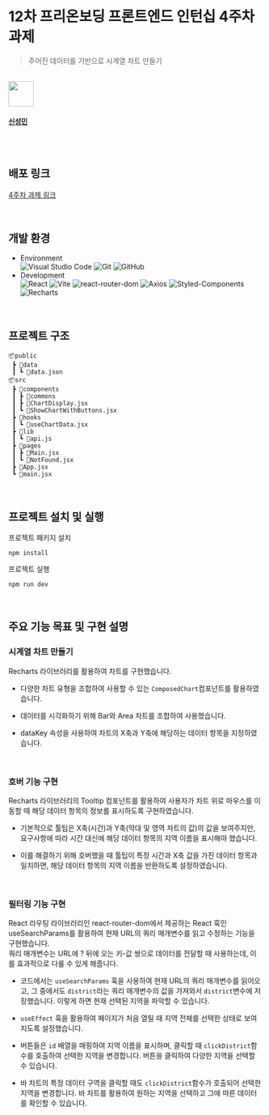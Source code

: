 # 12차 프리온보딩 프론트엔드 인턴십 4주차 과제

> 주어진 데이터를 기반으로 시계열 차트 만들기

</br>

<td align="center"><a href="https://github.com/seongm2n"><img align="center" width="50" height="50" src="https://avatars.githubusercontent.com/u/62044613?v=4"/><br /><sub><h3>신성민</h3></sub></a><br /></td>
</br>

## 배포 링크

[4주차 과제 링크](https://pre-onboarding-12th-4-ten.vercel.app/)

</br>

## 개발 환경

- Environment  
  ![Visual Studio Code](https://img.shields.io/badge/Visual%20Studio%20Code-007ACC?style=for-the-badge&logo=visual-studio-code&logoColor=white)
  ![Git](https://img.shields.io/badge/Git-F05032?style=for-the-badge&logo=git&logoColor=white)
  ![GitHub](https://img.shields.io/badge/GitHub-181717?style=for-the-badge&logo=github&logoColor=white)
- Development  
   ![React](https://img.shields.io/badge/React-61DAFB?style=for-the-badge&logo=react&logoColor=white)
  ![Vite](https://img.shields.io/badge/vite-9CC5FB?style=for-the-badge&logo=vite&logoColor=white)
  ![react-router-dom](https://img.shields.io/badge/react--router--dom-CA4245?style=for-the-badge&logo=react-router&logoColor=white)
  ![Axios](https://img.shields.io/badge/Axios-671CDF?style=for-the-badge&logo=axios&logoColor=white)
  ![Styled-Components](https://img.shields.io/badge/styled--components%20CSS-DB7093?style=for-the-badge&logo=styledcomponents&logoColor=white)
  ![Recharts](https://img.shields.io/badge/recharts-4BC3CB?style=for-the-badge&logoColor=white)

</br>

## 프로젝트 구조

```
📦public
 ┣ 📂data
 ┃ ┗ 📜data.json
📦src
 ┣ 📂components
 ┃ ┣ 📂commons
 ┃ ┣ 📜ChartDisplay.jsx
 ┃ ┗ 📜ShowChartWithButtons.jsx
 ┣ 📂hooks
 ┃ ┗ 📜useChartData.jsx
 ┣ 📂lib
 ┃ ┗ 📜api.js
 ┣ 📂pages
 ┃ ┣ 📜Main.jsx
 ┃ ┗ 📜NotFound.jsx
 ┣ 📜App.jsx
 ┗ 📜main.jsx
```

</br>

## 프로젝트 설치 및 실행

프로젝트 패키지 설치

```
npm install
```

프로젝트 실행

```
npm run dev
```

</br>

## 주요 기능 목표 및 구현 설명

### 시계열 차트 만들기
Recharts 라이브러리를 활용하여 차트를 구현했습니다.     
- 다양한 차트 유형을 조합하여 사용할 수 있는 `ComposedChart`컴포넌트를 활용하였습니다.     
- 데이터를 시각화하기 위해 Bar와 Area 차트를 조합하여 사용했습니다.    
- dataKey 속성을 사용하여 차트의 X축과 Y축에 해당하는 데이터 항목을 지정하였습니다.

  </br>

### 호버 기능 구현
Recharts 라이브러리의 Tooltip 컴포넌트를 활용하여 사용자가 차트 위로 마우스를 이동할 때 해당 데이터 항목의 정보를 표시하도록 구현하였습니다. 
- 기본적으로 툴팁은 X축(시간)과 Y축(막대 및 영역 차트의 값)의 값을 보여주지만, 요구사항에 따라 시간 대신에 해당 데이터 항목의 지역 이름을 표시해야 했습니다. 
- 이를 해결하기 위해 호버했을 때 툴팁이 특정 시간과 X축 값을 가진 데이터 항목과 일치하면, 해당 데이터 항목의 지역 이름을 반환하도록 설정하였습니다.

  </br>

### 필터링 기능 구현

React 라우팅 라이브러리인 react-router-dom에서 제공하는 React 훅인 useSearchParams를 활용하여 현재 URL의 쿼리 매개변수를 읽고 수정하는 기능을 구현했습니다.    
쿼리 매개변수는 URL에 ? 뒤에 오는 키-값 쌍으로 데이터를 전달할 때 사용하는데, 이를 효과적으로 다룰 수 있게 해줍니다.

- 코드에서는 `useSearchParams` 훅을 사용하여 현재 URL의 쿼리 매개변수를 읽어오고, 그 중에서도 `district`라는 쿼리 매개변수의 값을 가져와서 `district`변수에 저장했습니다. 이렇게 하면 현재 선택된 지역을 파악할 수 있습니다.

- `useEffect` 훅을 활용하여 페이지가 처음 열릴 때 지역 전체를 선택한 상태로 보여지도록 설정했습니다.

- 버튼들은 `id` 배열을 매핑하여 지역 이름을 표시하며, 클릭할 때 `clickDistrict`함수를 호출하여 선택한 지역을 변경합니다. 버튼을 클릭하여 다양한 지역을 선택할 수 있습니다.

- 바 차트의 특정 데이터 구역을 클릭할 때도 `clickDistrict`함수가 호출되어 선택한 지역을 변경합니다. 바 차트를 활용하여 원하는 지역을 선택하고 그에 따른 데이터를 확인할 수 있습니다.

